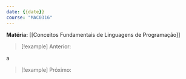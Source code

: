 ```yaml
---
date: {{date}}
course: "MAC0316"
---
```

**Matéria:** [[Conceitos Fundamentais de Linguagens de Programação]]

>[!example] Anterior:

a

>[!example] Próximo:
>